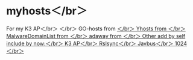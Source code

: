 # myhosts＜/br＞
For my K3 AP＜/br＞ 
＜/br＞
GO-hosts from	<a href ="https://github.com/Lerist/Go-Hosts"> ＜/br＞
Yhosts from	<a href ="https://github.com/vokins/yhosts">＜/br＞
MalwareDomainList from	<a href="http://www.malwaredomainlist.com/hostslist/hosts.txt">＜/br＞
adaway from	<a href="http://77l5b4.com1.z0.glb.clouddn.com/hosts.txt">＜/br＞
Other add by self include by now:＜/br＞
K3 AP＜/br＞
Rslsync＜/br＞
Javbus＜/br＞
1024＜/br＞